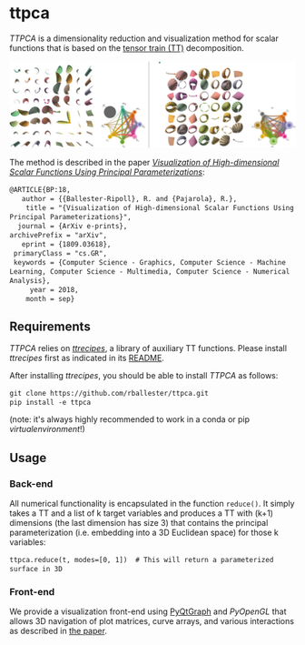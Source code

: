 # ttpca

*TTPCA* is a dimensionality reduction and visualization method for scalar functions that is based on the [tensor train (TT)](https://dl.acm.org/citation.cfm?id=2079149) decomposition.

<img src="https://github.com/rballester/ttpca/raw/master/images/hyperslices.jpg" width="800" title="Plot matrix">

The method is described in the paper [*Visualization of High-dimensional Scalar Functions Using Principal Parameterizations*](https://arxiv.org/abs/1809.03618):

```
@ARTICLE{BP:18,
   author = {{Ballester-Ripoll}, R. and {Pajarola}, R.},
    title = "{Visualization of High-dimensional Scalar Functions Using Principal Parameterizations}",
  journal = {ArXiv e-prints},
archivePrefix = "arXiv",
   eprint = {1809.03618},
 primaryClass = "cs.GR",
 keywords = {Computer Science - Graphics, Computer Science - Machine Learning, Computer Science - Multimedia, Computer Science - Numerical Analysis},
     year = 2018,
    month = sep}
```

## Requirements

*TTPCA* relies on [*ttrecipes*](https://github.com/rballester/ttrecipes/), a library of auxiliary TT functions. Please install *ttrecipes* first as indicated in its [README](https://github.com/rballester/ttrecipes#installation).

After installing *ttrecipes*, you should be able to install *TTPCA* as follows:

```
git clone https://github.com/rballester/ttpca.git
pip install -e ttpca
```

(note: it's always highly recommended to work in a conda or pip *virtualenvironment*!)

## Usage

### Back-end

All numerical functionality is encapsulated in the function `reduce()`. It simply takes a TT and a list of k target variables and produces a TT with (k+1) dimensions (the last dimension has size 3) that contains the principal parameterization (i.e. embedding into a 3D Euclidean space) for those k variables:

```
ttpca.reduce(t, modes=[0, 1])  # This will return a parameterized surface in 3D
```

### Front-end

We provide a visualization front-end using [PyQtGraph](http://pyqtgraph.org/) and *PyOpenGL* that allows 3D navigation of plot matrices, curve arrays, and various interactions as described in [the paper](https://arxiv.org/abs/1809.03618).